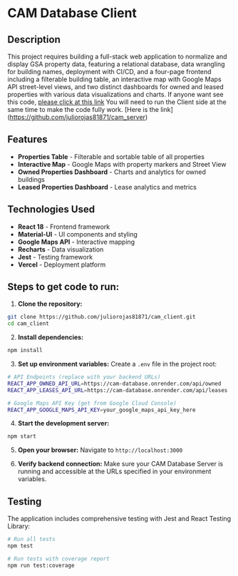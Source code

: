 # CAM Database Client

## Description

This project requires building a full-stack web application to normalize and display GSA property data, featuring a relational database, data wrangling for building names, deployment with CI/CD, and a four-page frontend including a filterable building table, an interactive map with Google Maps API street-level views, and two distinct dashboards for owned and leased properties with various data visualizations and charts.
If anyone want see this code, [please click at this link](https://cam-client.vercel.app)
You will need to run the Client side at the same time to make the code fully work. [Here is the link] (https://github.com/juliorojas81871/cam_server)

## Features

- **Properties Table** - Filterable and sortable table of all properties
- **Interactive Map** - Google Maps with property markers and Street View
- **Owned Properties Dashboard** - Charts and analytics for owned buildings
- **Leased Properties Dashboard** - Lease analytics and metrics

## Technologies Used

- **React 18** - Frontend framework
- **Material-UI** - UI components and styling
- **Google Maps API** - Interactive mapping
- **Recharts** - Data visualization
- **Jest** - Testing framework
- **Vercel** - Deployment platform

## Steps to get code to run:

1. **Clone the repository:**
```bash
git clone https://github.com/juliorojas81871/cam_client.git
cd cam_client
```

2. **Install dependencies:**
```bash
npm install
```

3. **Set up environment variables:**
Create a `.env` file in the project root:
```bash
# API Endpoints (replace with your backend URLs)
REACT_APP_OWNED_API_URL=https://cam-database.onrender.com/api/owned
REACT_APP_LEASES_API_URL=https://cam-database.onrender.com/api/leases

# Google Maps API Key (get from Google Cloud Console)
REACT_APP_GOOGLE_MAPS_API_KEY=your_google_maps_api_key_here
```

4. **Start the development server:**
```bash
npm start
```

5. **Open your browser:**
Navigate to `http://localhost:3000`

6. **Verify backend connection:**
Make sure your CAM Database Server is running and accessible at the URLs specified in your environment variables.


## Testing

The application includes comprehensive testing with Jest and React Testing Library:

```bash
# Run all tests
npm test

# Run tests with coverage report
npm run test:coverage

